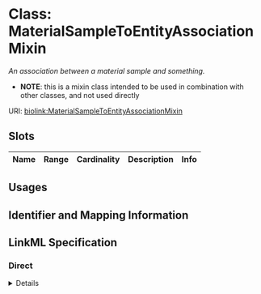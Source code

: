 # Class: MaterialSampleToEntityAssociationMixin
_An association between a material sample and something._




* __NOTE__: this is a mixin class intended to be used in combination with other classes, and not used directly


URI: [biolink:MaterialSampleToEntityAssociationMixin](https://w3id.org/biolink/vocab/MaterialSampleToEntityAssociationMixin)



<!-- no inheritance hierarchy -->



## Slots

| Name | Range | Cardinality | Description  | Info |
| ---  | --- | --- | --- | --- |


## Usages



## Identifier and Mapping Information









## LinkML Specification

<!-- TODO: investigate https://stackoverflow.com/questions/37606292/how-to-create-tabbed-code-blocks-in-mkdocs-or-sphinx -->

### Direct

<details>
```yaml
name: material sample to entity association mixin
description: An association between a material sample and something.
from_schema: https://w3id.org/biolink/biolink-model
mixin: true
slot_usage:
  subject:
    name: subject
    description: the material sample being described
    range: material sample
defining_slots:
- subject

```
</details>

### Induced

<details>
```yaml
name: material sample to entity association mixin
description: An association between a material sample and something.
from_schema: https://w3id.org/biolink/biolink-model
mixin: true
slot_usage:
  subject:
    name: subject
    description: the material sample being described
    range: material sample
defining_slots:
- subject

```
</details>